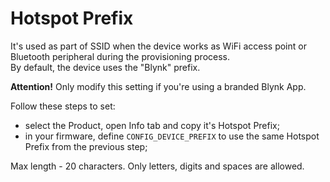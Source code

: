 # Hotspot Prefix

It's used as part of SSID when the device works as WiFi access point or Bluetooth peripheral during the provisioning process.  
By default, the device uses the "Blynk" prefix.

**Attention!** Only modify this setting if you're using a branded Blynk App.

Follow these steps to set:

* select the Product, open Info tab and copy it's Hotspot Prefix;
* in your firmware, define `CONFIG_DEVICE_PREFIX` to use the same Hotspot Prefix from the previous step;

Max length - 20 characters. Only letters, digits and spaces are allowed.

